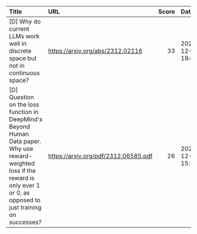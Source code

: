 | Title                                                                                                                                                                              | URL                                  |   Score | Date                |
|:-----------------------------------------------------------------------------------------------------------------------------------------------------------------------------------|:-------------------------------------|--------:|:--------------------|
| [D] Why do current LLMs work well in discrete space but not in continuous space?                                                                                                   | https://arxiv.org/abs/2312.02116     |      33 | 2023-12-31 19:48:55 |
| [D] Question on the loss function in DeepMind's Beyond Human Data paper. Why use reward-weighted loss if the reward is only ever 1 or 0, as opposed to just training on successes? | https://arxiv.org/pdf/2312.06585.pdf |      26 | 2023-12-31 15:12:48 |